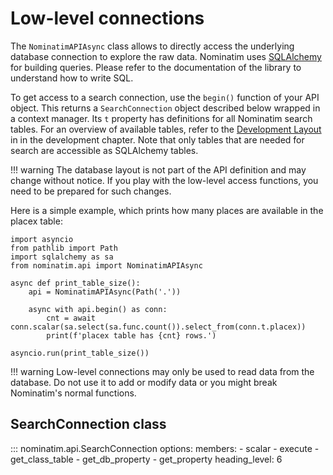 # Low-level connections

The `NominatimAPIAsync` class allows to directly access the underlying
database connection to explore the raw data. Nominatim uses
[SQLAlchemy](https://docs.sqlalchemy.org/) for building queries. Please
refer to the documentation of the library to understand how to write SQL.

To get access to a search connection, use the `begin()` function of your
API object. This returns a `SearchConnection` object described below
wrapped in a context manager. Its
`t` property has definitions for all Nominatim search tables. For an
overview of available tables, refer to the
[Development Layout](../develop/Database-Layout.md) in in the development
chapter. Note that only tables that are needed for search are accessible
as SQLAlchemy tables.

!!! warning
    The database layout is not part of the API definition and may change
    without notice. If you play with the low-level access functions, you
    need to be prepared for such changes.

Here is a simple example, which prints how many places are available in
the placex table:

```
import asyncio
from pathlib import Path
import sqlalchemy as sa
from nominatim.api import NominatimAPIAsync

async def print_table_size():
    api = NominatimAPIAsync(Path('.'))

    async with api.begin() as conn:
        cnt = await conn.scalar(sa.select(sa.func.count()).select_from(conn.t.placex))
        print(f'placex table has {cnt} rows.')

asyncio.run(print_table_size())
```

!!! warning
    Low-level connections may only be used to read data from the database.
    Do not use it to add or modify data or you might break Nominatim's
    normal functions.

## SearchConnection class

::: nominatim.api.SearchConnection
    options:
        members:
            - scalar
            - execute
            - get_class_table
            - get_db_property
            - get_property
        heading_level: 6
